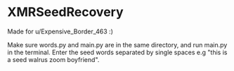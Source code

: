 # XMRSeedRecovery
Made for u/Expensive_Border_463 :)

Make sure words.py and main.py are in the same directory, and run main.py in the terminal. Enter the seed words separated by single spaces e.g "this is a seed walrus zoom boyfriend".
